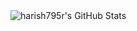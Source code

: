 

<img align="left" alt="harish795r's GitHub Stats" src="https://github-readme-stats.vercel.app/api?username=harish795r&show_icons=true&theme=algolia"> 



  
